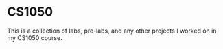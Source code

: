 # CS1050

This is a collection of labs, pre-labs, and any other projects I worked on in my CS1050 course.
